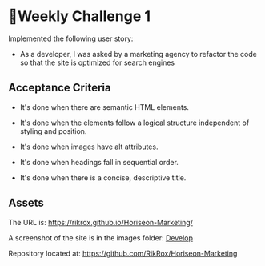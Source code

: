 # 📖Weekly Challenge 1
Implemented the following user story:

* As a developer, I was asked by a marketing agency to refactor the code so that the site is optimized for search engines

## Acceptance Criteria

* It's done when there are semantic HTML elements.

* It's done when the elements follow a logical structure independent of styling and position.

* It's done when images have alt attributes.

* It's done when headings fall in sequential order.

* It's done when there is a concise, descriptive title.

## Assets

The URL is: https://rikrox.github.io/Horiseon-Marketing/

A screenshot of the site is in the images folder: [Develop](./Develop/assets/images/site.PNG)

Repository located at: https://github.com/RikRox/Horiseon-Marketing
